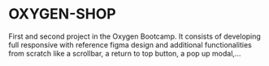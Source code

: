 # OXYGEN-SHOP
First and second project in the Oxygen Bootcamp. It consists of developing full responsive with reference figma design and additional functionalities from scratch like a scrollbar, a return to top button, a pop up modal,...
